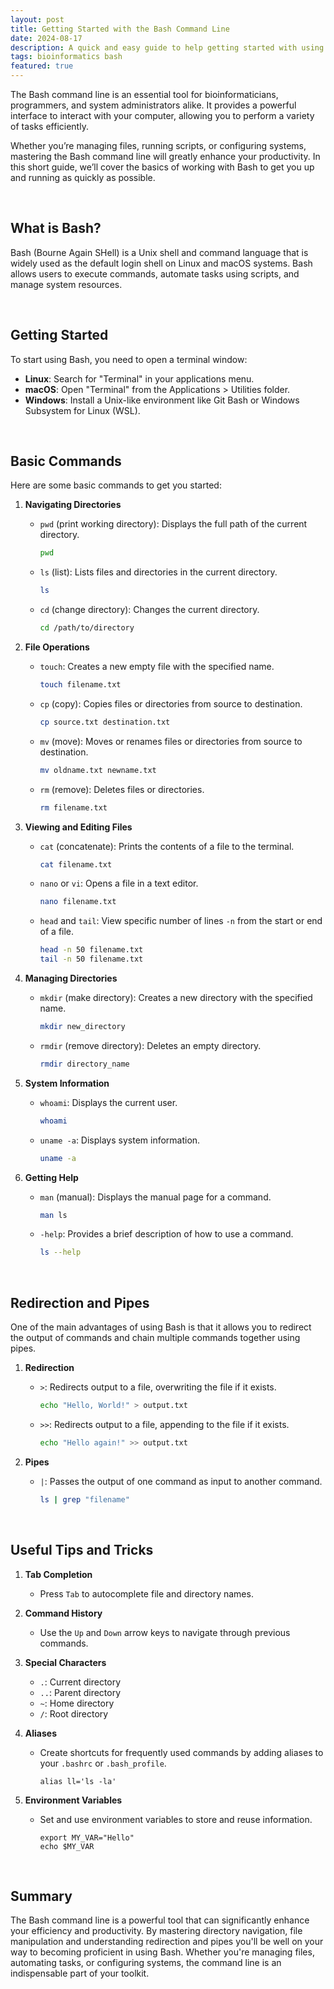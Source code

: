 ```yaml
---
layout: post
title: Getting Started with the Bash Command Line
date: 2024-08-17
description: A quick and easy guide to help getting started with using the command line.
tags: bioinformatics bash
featured: true
---
```


The Bash command line is an essential tool for bioinformaticians, programmers, and system administrators alike. It provides a powerful interface to interact with your computer, allowing you to perform a variety of tasks efficiently. 

Whether you’re managing files, running scripts, or configuring systems, mastering the Bash command line will greatly enhance your productivity. In this short guide, we’ll cover the basics of working with Bash to get you up and running as quickly as possible.

<br>

## What is Bash?

Bash (Bourne Again SHell) is a Unix shell and command language that is widely used as the default login shell on Linux and macOS systems. Bash allows users to execute commands, automate tasks using scripts, and manage system resources.

<br>

## Getting Started

To start using Bash, you need to open a terminal window:

- **Linux**: Search for "Terminal" in your applications menu.
- **macOS**: Open "Terminal" from the Applications > Utilities folder.
- **Windows**: Install a Unix-like environment like Git Bash or Windows Subsystem for Linux (WSL).

<br>

## Basic Commands

Here are some basic commands to get you started:

1. **Navigating Directories**
    - `pwd` (print working directory): Displays the full path of the current directory.
        
        ```bash
        pwd
        ```
        
    - `ls` (list): Lists files and directories in the current directory.
        
        ```bash
        ls
        ```
        
    - `cd` (change directory): Changes the current directory.
        
        ```bash
        cd /path/to/directory
        ```
        
2. **File Operations**
    - `touch`: Creates a new empty file with the specified name.
        
        ```bash
        touch filename.txt
        ```
        
    - `cp` (copy): Copies files or directories from source to destination.
        
        ```bash
        cp source.txt destination.txt
        ```
        
    - `mv` (move): Moves or renames files or directories from source to destination.
        
        ```bash
        mv oldname.txt newname.txt
        ```
        
    - `rm` (remove): Deletes files or directories.
        
        ```bash
        rm filename.txt
        ```
        
3. **Viewing and Editing Files**
    - `cat` (concatenate): Prints the contents of a file to the terminal.
        
        ```bash
        cat filename.txt
        ```
        
    - `nano` or `vi`: Opens a file in a text editor.
        
        ```bash
        nano filename.txt
        ```
        
    - `head` and `tail`: View specific number of lines `-n` from the start or end of a file.
        
        ```bash
        head -n 50 filename.txt
        tail -n 50 filename.txt
        ```
        
4. **Managing Directories**
    - `mkdir` (make directory): Creates a new directory with the specified name.
        
        ```bash
        mkdir new_directory
        ```
        
    - `rmdir` (remove directory): Deletes an empty directory.
        
        ```bash
        rmdir directory_name
        ```
        
5. **System Information**
    - `whoami`: Displays the current user.
        
        ```bash
        whoami
        ```
        
    - `uname -a`: Displays system information.
        
        ```bash
        uname -a
        ```
        
6. **Getting Help**
    - `man` (manual): Displays the manual page for a command.
        
        ```bash
        man ls
        ```
        
    - `-help`: Provides a brief description of how to use a command.
        
        ```bash
        ls --help
        ```
        

<br>

## Redirection and Pipes

One of the main advantages of using Bash is that it allows you to redirect the output of commands and chain multiple commands together using pipes.

1. **Redirection**
    - `>`: Redirects output to a file, overwriting the file if it exists.
        
        ```bash
        echo "Hello, World!" > output.txt
        ```
        
    - `>>`: Redirects output to a file, appending to the file if it exists.
        
        ```bash
        echo "Hello again!" >> output.txt
        ```
        
2. **Pipes**
    - `|`: Passes the output of one command as input to another command.
        
        ```bash
        ls | grep "filename"
        ```
        

<br>

## Useful Tips and Tricks

1. **Tab Completion**
    - Press `Tab` to autocomplete file and directory names.
2. **Command History**
    - Use the `Up` and `Down` arrow keys to navigate through previous commands.
3. **Special Characters**
    - `.`: Current directory
    - `..`: Parent directory
    - `~`: Home directory
    - `/`: Root directory
4. **Aliases**
    - Create shortcuts for frequently used commands by adding aliases to your `.bashrc` or `.bash_profile`.
        
        ```
        alias ll='ls -la'
        ```
        
5. **Environment Variables**
    - Set and use environment variables to store and reuse information.
        
        ```
        export MY_VAR="Hello"
        echo $MY_VAR
        ```
        

<br>

## Summary

The Bash command line is a powerful tool that can significantly enhance your efficiency and productivity. By mastering directory navigation, file manipulation and understanding redirection and pipes you'll be well on your way to becoming proficient in using Bash. Whether you're managing files, automating tasks, or configuring systems, the command line is an indispensable part of your toolkit.